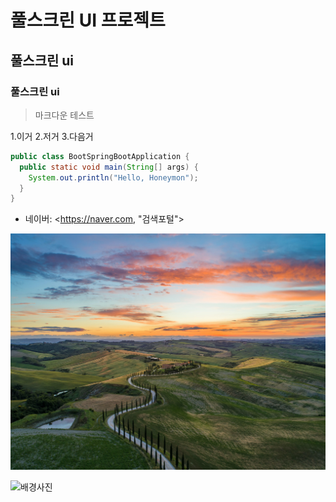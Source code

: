 # 풀스크린 UI 프로젝트

## 풀스크린 ui

### 풀스크린 ui

> 마크다운 테스트

1.이거 2.저거 3.다음거

```java
public class BootSpringBootApplication {
  public static void main(String[] args) {
    System.out.println("Hello, Honeymon");
  }
}
```

- 네이버: <https://naver.com, "검색포털">

![배경이미지](/img/img.jpg)

<img scr='img/img.jpg' alt='배경사진' width='300px' />
